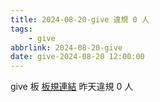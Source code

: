 ```yaml
---
title: 2024-08-20-give 違規 0 人
tags:
    - give
abbrlink: 2024-08-20-give
date: give-2024-08-20 12:00:00
---
```

give 板 [板規連結](https://www.ptt.cc/bbs/give/M.1612495900.A.C32.html)
昨天違規 0 人
